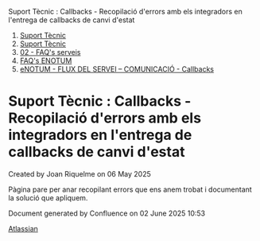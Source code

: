 Suport Tècnic : Callbacks - Recopilació d'errors amb els integradors en l'entrega de callbacks de canvi d'estat  

1.  [Suport Tècnic](index.md)
2.  [Suport Tècnic](13893782.md)
3.  [02 - FAQ's serveis](26313393.md)
4.  [FAQ's ENOTUM](28705561.md)
5.  [eNOTUM - FLUX DEL SERVEI – COMUNICACIÓ - Callbacks](36341203.md)

Suport Tècnic : Callbacks - Recopilació d'errors amb els integradors en l'entrega de callbacks de canvi d'estat
===============================================================================================================

Created by Joan Riquelme on 06 May 2025

Pàgina pare per anar recopilant errors que ens anem trobat i documentant la solució que apliquem.

Document generated by Confluence on 02 June 2025 10:53

[Atlassian](http://www.atlassian.com/)